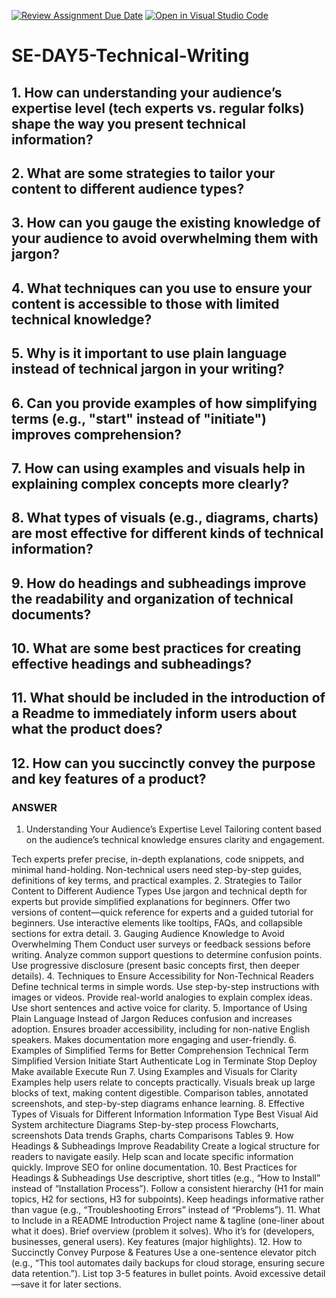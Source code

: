 [![Review Assignment Due Date](https://classroom.github.com/assets/deadline-readme-button-22041afd0340ce965d47ae6ef1cefeee28c7c493a6346c4f15d667ab976d596c.svg)](https://classroom.github.com/a/zsAR-pyY)
[![Open in Visual Studio Code](https://classroom.github.com/assets/open-in-vscode-2e0aaae1b6195c2367325f4f02e2d04e9abb55f0b24a779b69b11b9e10269abc.svg)](https://classroom.github.com/online_ide?assignment_repo_id=18781534&assignment_repo_type=AssignmentRepo)
# SE-DAY5-Technical-Writing
## 1. How can understanding your audience’s expertise level (tech experts vs. regular folks) shape the way you present technical information?
## 2. What are some strategies to tailor your content to different audience types?
## 3. How can you gauge the existing knowledge of your audience to avoid overwhelming them with jargon?
## 4. What techniques can you use to ensure your content is accessible to those with limited technical knowledge?
## 5. Why is it important to use plain language instead of technical jargon in your writing?
## 6. Can you provide examples of how simplifying terms (e.g., "start" instead of "initiate") improves comprehension?
## 7. How can using examples and visuals help in explaining complex concepts more clearly?
## 8. What types of visuals (e.g., diagrams, charts) are most effective for different kinds of technical information?
## 9. How do headings and subheadings improve the readability and organization of technical documents?
## 10. What are some best practices for creating effective headings and subheadings?
## 11. What should be included in the introduction of a Readme to immediately inform users about what the product does?
## 12. How can you succinctly convey the purpose and key features of a product?



### ANSWER
1. Understanding Your Audience’s Expertise Level
Tailoring content based on the audience’s technical knowledge ensures clarity and engagement.

Tech experts prefer precise, in-depth explanations, code snippets, and minimal hand-holding.
Non-technical users need step-by-step guides, definitions of key terms, and practical examples.
2. Strategies to Tailor Content to Different Audience Types
Use jargon and technical depth for experts but provide simplified explanations for beginners.
Offer two versions of content—quick reference for experts and a guided tutorial for beginners.
Use interactive elements like tooltips, FAQs, and collapsible sections for extra detail.
3. Gauging Audience Knowledge to Avoid Overwhelming Them
Conduct user surveys or feedback sessions before writing.
Analyze common support questions to determine confusion points.
Use progressive disclosure (present basic concepts first, then deeper details).
4. Techniques to Ensure Accessibility for Non-Technical Readers
Define technical terms in simple words.
Use step-by-step instructions with images or videos.
Provide real-world analogies to explain complex ideas.
Use short sentences and active voice for clarity.
5. Importance of Using Plain Language Instead of Jargon
Reduces confusion and increases adoption.
Ensures broader accessibility, including for non-native English speakers.
Makes documentation more engaging and user-friendly.
6. Examples of Simplified Terms for Better Comprehension
Technical Term	Simplified Version
Initiate	Start
Authenticate	Log in
Terminate	Stop
Deploy	Make available
Execute	Run
7. Using Examples and Visuals for Clarity
Examples help users relate to concepts practically.
Visuals break up large blocks of text, making content digestible.
Comparison tables, annotated screenshots, and step-by-step diagrams enhance learning.
8. Effective Types of Visuals for Different Information
Information Type	Best Visual Aid
System architecture	Diagrams
Step-by-step process	Flowcharts, screenshots
Data trends	Graphs, charts
Comparisons	Tables
9. How Headings & Subheadings Improve Readability
Create a logical structure for readers to navigate easily.
Help scan and locate specific information quickly.
Improve SEO for online documentation.
10. Best Practices for Headings & Subheadings
Use descriptive, short titles (e.g., “How to Install” instead of “Installation Process”).
Follow a consistent hierarchy (H1 for main topics, H2 for sections, H3 for subpoints).
Keep headings informative rather than vague (e.g., “Troubleshooting Errors” instead of “Problems”).
11. What to Include in a README Introduction
Project name & tagline (one-liner about what it does).
Brief overview (problem it solves).
Who it’s for (developers, businesses, general users).
Key features (major highlights).
12. How to Succinctly Convey Purpose & Features
Use a one-sentence elevator pitch (e.g., “This tool automates daily backups for cloud storage, ensuring secure data retention.”).
List top 3-5 features in bullet points.
Avoid excessive detail—save it for later sections.
